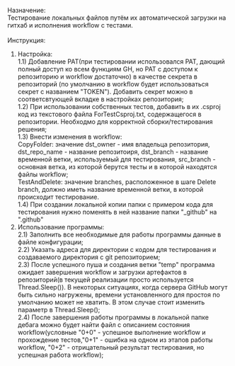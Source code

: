 Назначение:<br />
 Тестирование локальных файлов путём их автоматической загрузки на гитхаб и исполнения workflow с тестами. <br />
 <br />
Инструкция:<br />
 1) Настройка:<br />
   1.1) Добавление PAT(при тестировании использовался PAT, дающий полный доступ ко всем функциям GH, но PAT с доступом к репозиторию и workflow достаточно) в качестве секрета в репозиторий (по умолчанию в workflow будет использоваться секрет с названием "TOKEN"). Добавить секрет можно в соответсвтующей вкладке в настройках репозитория;<br />
    1.2) При использовании собственных тестов, добавить в их .csproj код из текстового файла ForTestCsproj.txt, содержащегося в репозитории. Необходмо для корректной сборки/тестирования решения;<br />
    1.3) Внести изменения в workflow:<br />
    CopyFolder: значение dst_owner - имя владельца репозитория, dst_repo_name - название репозитоиря, dst_branch - название временной ветки, используемый для тестирования, src_branch - основная ветка, из которой берутся тесты и в которой находятся файлы workflow;<br />
    TestAndDelete: значение branches, расположенное в шаге Delete branch, должно иметь название временной ветки, в которой происходит тестирование.<br />
    1.4) При создании локальной копии папки с примером кода для тестирования нужно поменять в ней название папки "_github" на ".github" <br />
 2) Использование программы:<br />
    2.1) Заполнить все необходимые для работы программы данные в файле конфигурации;<br />
    2.2) Указать адреса для директории с кодом для тестирования и создаваемого директория с git репозиторием;<br />
    2.3) После успешного пуша и создания ветки "temp" программа ожидает завершения workflow и загрузки артефактов в репозиторий(в текущей реализации просто используется Thread.Sleep()). В некоторых ситуациях, когда сервера GitHub могут быть сильно нагружены, времени установленного для простоя по умолчанию может не хватить. В этом случае стоит изменить параметр в Thread.Sleep();<br />
    2.4) После завершения работы программы в локальной папке дебага можно будет найти файл с описанием состояния workflow(условные "0+0" - успешное выполнение workflow и прохождение  тестов,"0+1" - ошибка на одном из этапов работы workflow, "0+2" - отрицательный результат тестирования, но успешная работа workflow); <br />
